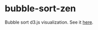 # bubble-sort-zen
Bubble sort d3.js visualization. See it [here](https://ischurov.github.io/bubble-sort-zen/).
